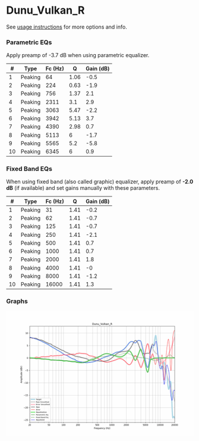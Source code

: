 # Dunu_Vulkan_R
See [usage instructions](https://github.com/jaakkopasanen/AutoEq#usage) for more options and info.

### Parametric EQs
Apply preamp of -3.7 dB when using parametric equalizer.

|   # | Type    |   Fc (Hz) |    Q |   Gain (dB) |
|-----|---------|-----------|------|-------------|
|   1 | Peaking |        64 | 1.06 |        -0.5 |
|   2 | Peaking |       224 | 0.63 |        -1.9 |
|   3 | Peaking |       756 | 1.37 |         2.1 |
|   4 | Peaking |      2311 | 3.1  |         2.9 |
|   5 | Peaking |      3063 | 5.47 |        -2.2 |
|   6 | Peaking |      3942 | 5.13 |         3.7 |
|   7 | Peaking |      4390 | 2.98 |         0.7 |
|   8 | Peaking |      5113 | 6    |        -1.7 |
|   9 | Peaking |      5565 | 5.2  |        -5.8 |
|  10 | Peaking |      6345 | 6    |         0.9 |

### Fixed Band EQs
When using fixed band (also called graphic) equalizer, apply preamp of **-2.0 dB** (if available) and set gains manually with these parameters.

|   # | Type    |   Fc (Hz) |    Q |   Gain (dB) |
|-----|---------|-----------|------|-------------|
|   1 | Peaking |        31 | 1.41 |        -0.2 |
|   2 | Peaking |        62 | 1.41 |        -0.7 |
|   3 | Peaking |       125 | 1.41 |        -0.7 |
|   4 | Peaking |       250 | 1.41 |        -2.1 |
|   5 | Peaking |       500 | 1.41 |         0.7 |
|   6 | Peaking |      1000 | 1.41 |         0.7 |
|   7 | Peaking |      2000 | 1.41 |         1.8 |
|   8 | Peaking |      4000 | 1.41 |        -0   |
|   9 | Peaking |      8000 | 1.41 |        -1.2 |
|  10 | Peaking |     16000 | 1.41 |         1.3 |

### Graphs
![](./Dunu_Vulkan_R.png)
